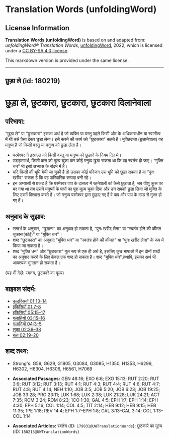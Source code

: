 # Translation Words (unfoldingWord)

## License Information

**Translation Words (unfoldingWord)** is based on and adapted from: _unfoldingWord® Translation Words_, [unfoldingWord](https://unfoldingword.org/utw), 2022, which is licensed under a [CC BY-SA 4.0 license](https://creativecommons.org/licenses/by-sa/4.0/legalcode.en).

This markdown version is provided under the same license.



--------------------------------

## छुड़ा ले (id: 180219)

छुड़ा ले, छुटकारा, छुटकारा, छुटकारा दिलानेवाला
==============================================

परिभाषा:
--------

“छुड़ा ले” या “छुटकारा” इसका अर्थ है जो व्यक्ति या वस्तु पहले किसी और के अधिकाराधीन या स्वामीत्व में थी उसे पैसा देकर छुड़ा लेना। इसे करने की कार्य को "छुटकारा" कहते है। मुक्तिदाता (छुड़ानेवाला) वह मनुष्य है जो किसी वस्तु या मनुष्य को छुड़ा लेता है।

* परमेश्वर ने इस्राएल को किसी वस्तु या मनुष्य को छुड़ाने के नियम दिए थे।
* उदाहरणार्थ, किसी दास को मूल्य चुका कर कोई मनुष्य छुड़ा सकता था कि वह स्वतंत्र हो जाए। “मुक्ति धन” भी इसी अभ्यास के संदर्भ में है।
* यदि किसी की भूमि बेची जा चुकी है तो उसका कोई परिजन उस भूमि को छुड़ा सकता है या “पुनः खरीद” सकता है कि वह पारिवारिक सम्पदा बनी रहे।
* इन अभ्यासों से प्रकट है कि परमेश्वर पाप के दासत्व में रहनेवालों को कैसे छुड़ाता है, जब यीशु क्रूस पर मर गया था तब उसने मनुष्यों के पापों का पूरा मूल्य चुका दिया और उन सबको छुड़ा लिया जो मुक्ति के लिए उसमें विश्वास करते हैं। जो मनुष्य परमेश्वर द्वारा छुड़ाए गए हैं वे पाप और पाप के दण्ड से मुक्त हो गए हैं।

अनुवाद के सुझाव:
----------------

* सन्दर्भ के अनुसार, “छुड़ाना” का अनुवाद हो सकता है, “पुनः खरीद लेना” या “स्वतंत्र होने की कीमत चुकाना(कोई)” या "मुक्ति धन"।
* शब्द "छुटकारा" का अनुवाद "मुक्ति धन" या "स्वतंत्र होने की कीमत" या "पुनः खरीद लेना" के रूप में किया जा सकता है।
* शब्द "मुक्ति धन" और “छुटकारा” मूल रूप से एक ही अर्थ है, इसलिए कुछ भाषाओं में इन दोनों शब्दों का अनुवाद करने के लिए केवल एक शब्द हो सकता है। शब्द "मुक्ति धन",तथापि, इसका अर्थ भी आवश्यक भुगतान हो सकता है।

(यह भी देखें: स्वतंत्र, छुटकारे का मूल्य)

बाइबल संदर्भ:
-------------

* [कुलुस्सियों 01:13–14](https://ref.ly/Col1:13-Col1:14)
* [इफिसियों 01:7–8](https://ref.ly/Eph1:7-Eph1:8)
* [इफिसियों 05:15–17](https://ref.ly/Eph5:15-Eph5:17)
* [गलातियों 03:15–16](https://ref.ly/Gal3:15-Gal3:16)
* [गलातियों 04:3–5](https://ref.ly/Gal4:3-Gal4:5)
* [लूका 02:36–38](https://ref.ly/Luke2:36-Luke2:38)
* [रूत 02:19–20](https://ref.ly/Ruth2:19-Ruth2:20)

शब्द तथ्य:
----------

* Strong's: G59, G629, G1805, G3084, G3085, H1350, H1353, H6299, H6302, H6304, H6306, H6561, H7069

* **Associated Passages:** GEN 48:16; EXO 6:6; EXO 15:13; RUT 2:20; RUT 3:9; RUT 3:12; RUT 3:13; RUT 4:1; RUT 4:3; RUT 4:4; RUT 4:6; RUT 4:7; RUT 4:8; RUT 4:14; NEH 1:10; JOB 3:5; JOB 5:20; JOB 6:23; JOB 19:25; JOB 33:28; PRO 23:11; LUK 1:68; LUK 2:38; LUK 21:28; LUK 24:21; ACT 7:35; ROM 3:24; ROM 8:23; 1CO 1:30; GAL 4:5; EPH 1:7; EPH 1:14; EPH 4:30; EPH 5:16; COL 1:14; COL 4:5; TIT 2:14; HEB 9:12; HEB 9:15; HEB 11:35; 1PE 1:18; REV 14:4; EPH 1:7–EPH 1:8; GAL 3:13–GAL 3:14; COL 1:13–COL 1:14
* **Associated Articles:** स्वतंत्र (ID: `179831@UWTranslationWords`); छुटकारे  का मूल्य (ID: `180213@UWTranslationWords`)

